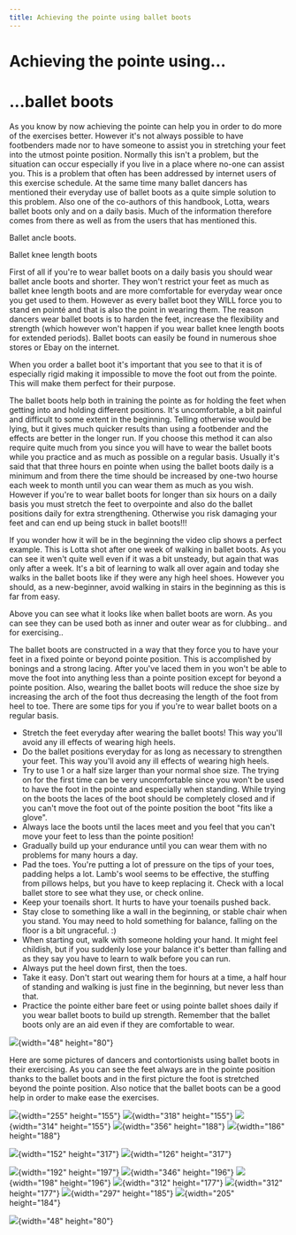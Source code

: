 ```yaml
---
title: Achieving the pointe using ballet boots
---
```


# Achieving the pointe using...

<!-- ![](/images/balletani.gif){width="48" height="80"} -->

# ...ballet boots

As you know by now achieving the pointe can help you in order to do more
of the exercises better. However it's not always possible to have
footbenders made nor to have someone to assist you in stretching your
feet into the utmost pointe position. Normally this isn't a problem,
but the situation can occur especially if you live in a place where
no-one can assist you. This is a problem that often has been addressed
by internet users of this exercise schedule. At the same time many
ballet dancers has mentioned their everyday use of ballet boots as a
quite simple solution to this problem. Also one of the co-authors of
this handbook, Lotta, wears ballet boots only and on a daily basis. Much
of the information therefore comes from there as well as from the users
that has mentioned this.

<!-- ![](/images/ballet_ancle_boot.jpg){width="285" height="192"} -->

Ballet ancle boots. 

<!-- ![](/images/ballet_knee_lenght_boot.jpg){width="148" height="193"} -->

Ballet knee length boots 

First of all if you're to wear ballet boots on a daily basis you should
wear ballet ancle boots and shorter. They won't restrict your feet as
much as ballet knee length boots and are more comfortable for everyday
wear once you get used to them. However as every ballet boot they WILL
force you to stand en pointé and that is also the point in wearing them.
The reason dancers wear ballet boots is to harden the feet, increase the
flexibility and strength (which however won't happen if you wear ballet
knee length boots for extended periods). Ballet boots can easily be
found in numerous shoe stores or Ebay on the internet. 

<div class="img-group">

<!-- ![](/images/ballet-heels1.jpg){width="183" height="315"}
![](/images/ballet-heels2.jpg){width="229" height="315"}
![](/images/ballet-heels3.jpg){width="235" height="315"} -->

</div>

When you order a ballet boot it's important that you see to that it is
of especially rigid making it impossible to move the foot out from the
pointe. This will make them perfect for their purpose.

The ballet boots help both in training the pointe as for holding the
feet when getting into and holding different positions. It's
uncomfortable, a bit painful and difficult to some extent in the
beginning. Telling otherwise would be lying, but it gives much quicker
results than using a footbender and the effects are better in the longer
run. If you choose this method it can also require quite much from you
since you will have to wear the ballet boots while you practice and as
much as possible on a regular basis. Usually it's said that that three
hours en pointe when using the ballet boots daily is a minimum and from
there the time should be increased by one-two hourse each week to month
until you can wear them as much as you wish. However if you're to wear
ballet boots for longer than six hours on a daily basis you must stretch
the feet to overpointe and also do the ballet positions daily for extra
strengthening. Otherwise you risk damaging your feet and can end up
being stuck in ballet boots!!!

If you wonder how it will be in the beginning the video clip shows a
perfect example. This is Lotta shot after one week of walking in ballet
boots. As you can see it wen't quite well even if it was a bit
unsteady, but again that was only after a week. It's a bit of learning
to walk all over again and today she walks in the ballet boots like if
they were any high heel shoes. However you should, as a new-beginner,
avoid walking in stairs in the beginning as this is far from easy. 

<div class="img-group">

<!-- ![](/images/ballet-me1.jpg){width="203" height="295"}
![](/images/ballet-me2.jpg){width="224" height="295"}
![](/images/ballet-me3.jpg){width="225" height="295"} -->

</div>

Above you can see what it looks like when ballet boots are worn. As you
can see they can be used both as inner and outer wear as for clubbing..
and for exercising.. 

The ballet boots are constructed in a way that they force you to have
your feet in a fixed pointe or beyond pointe position. This is
accomplished by bonings and a strong lacing. After you've laced them in
you won't be able to move the foot into anything less than a pointe
position except for beyond a pointe position. Also, wearing the ballet
boots will reduce the shoe size by increasing the arch of the foot thus
decreasing the length of the foot from heel to toe. There are some tips
for you if you're to wear ballet boots on a regular basis. 

- Stretch the feet everyday after wearing the ballet boots! This way
  you'll avoid any ill effects of wearing high heels.
- Do the ballet positions everyday for as long as necessary to
  strengthen your feet. This way you'll avoid any ill effects of
  wearing high heels.
- Try to use 1 or a half size larger than your normal shoe size. The
  trying on for the first time can be very uncomfortable since you
  won't be used to have the foot in the pointe and especially when
  standing. While trying on the boots the laces of the boot should be
  completely closed and if you can't move the foot out of the pointe
  position the boot "fits like a glove". 
- Always lace the boots until the laces meet and you feel that you
  can't move your feet to less than the pointe position! 
- Gradually build up your endurance until you can wear them with no
  problems for many hours a day.
- Pad the toes. You're putting a lot of pressure on the tips of your
  toes, padding helps a lot. Lamb's wool seems to be effective, the
  stuffing from pillows helps, but you have to keep replacing it.
  Check with a local ballet store to see what they use, or check
  online.
- Keep your toenails short. It hurts to have your toenails pushed
  back.
- Stay close to something like a wall in the beginning, or stable
  chair when you stand. You may need to hold something for balance,
  falling on the floor is a bit ungraceful. :) 
- When starting out, walk with someone holding your hand. It might
  feel childish, but if you suddenly lose your balance it's better
  than falling and as they say you have to learn to walk before you
  can run.
- Always put the heel down first, then the toes.
- Take it easy. Don't start out wearing them for hours at a time, a
  half hour of standing and walking is just fine in the beginning, but
  never less than that.
- Practice the pointe either bare feet or using pointe ballet shoes
  daily if you wear ballet boots to build up strength. Remember that
  the ballet boots only are an aid even if they are comfortable to
  wear.

![](/images/balletani.gif){width="48" height="80"}

Here are some pictures of dancers and contortionists using ballet boots
in their exercising. As you can see the feet always are in the pointe
position thanks to the ballet boots and in the first picture the foot is
stretched beyond the pointe position. Also notice that the ballet boots
can be a good help in order to make ease the exercises.

<div class="img-group">

![](/images/boot3.jpg){width="255" height="155"}
![](/images/boot2.jpg){width="318" height="155"}
![](/images/boot6.jpg){width="314" height="155"}
![](/images/boot4.jpg){width="356" height="188"}
![](/images/boot5.jpg){width="186" height="188"}

</div>

<div class="img-group">

![](/images/sambal05.jpg){width="152" height="317"}
![](/images/sambal06.jpg){width="126" height="317"}

</div>

<div class="img-group">

![](/images/sambal01.jpg){width="192" height="197"}
![](/images/sambal02.jpg){width="346" height="196"}
![](/images/sambal03.jpg){width="198" height="196"}
![](/images/sambal04.jpg){width="312" height="177"}
![](/images/sambal07.jpg){width="312" height="177"}
![](/images/sambal08.jpg){width="297" height="185"}
![](/images/sambal09.jpg){width="205" height="184"}

</div>

![](/images/balletani.gif){width="48" height="80"}



